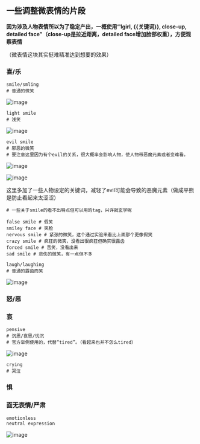 ## 一些调整微表情的片段

**因为涉及人物表情所以为了稳定产出，一概使用“1girl, {{关键词}}, close-up, detailed face”（close-up是拉近距离，detailed face增加脸部权重），方便观察表情**

（微表情这块其实挺难精准达到想要的效果）

### 喜/乐

```
smile/smling
# 普通的微笑
```
![image](../pic_stoarge/NovelAi%20pic/1girl,%20%7B%7Bsmile%7D%7D,%20close-up,%20detailed%20face%20s-2116702852.png)

```
light smile
# 浅笑
```
![image](../pic_stoarge/NovelAi%20pic/1girl,%20%7B%7Blight%20smile%7D%7D,%20close-up,%20detailed%20face%20s-3299643682.png)

```
evil smile
# 邪恶的微笑
# 要注意这里因为有个evil的关系，很大概率会影响人物，使人物带恶魔元素或者变难看。
```
![image](../pic_stoarge/NovelAi%20pic/1girl,%20%7B%7Bevil%20smile%7D%7D,%20close-up,%20detailed%20face%20s-4044761314.png)

![image](../pic_stoarge/NovelAi%20pic/1girl,%20a%20wizard%20with%20elf%20ears,%20%7B%7Bevil-smile%7D%7D,%20detailed%20face,%20flat%20chest,%20s-3123759469.png)

这里多加了一些人物设定的关键词，减轻了evil可能会导致的恶魔元素（做成平熊是防止看起来太涩涩）

```
# 一些关于smile的看不出特点但可以用的tag，兴许就玄学呢

false smile # 假笑
smiley face # 笑脸
nervous smile # 紧张的微笑，这个通过实验来看比上面那个更像假笑
crazy smile # 疯狂的微笑，没看出很疯狂但确实很露齿
forced smile # 苦笑，没看出来
sad smile # 悲伤的微笑，有一点但不多
```
```
laugh/laughing
# 普通的露齿而笑
```
![image](../pic_stoarge/NovelAi%20pic/1girl,%20%7B%7Blaughing%7D%7D,%20close-up,%20detailed%20face%20s-75078365.png)

### 怒/恶

### 哀

```
pensive
# 沉思/哀思/忧沉
# 官方举例使用的，代替“tired”。（看起来也并不怎么tired）
```
![image](../pic_stoarge/NovelAi%20pic/1girl,%20%7B%7Bpensive%7D%7D,%20close-up,%20detailed%20face%20s-2382253054.png)

```
crying
# 哭泣
```

### 惧

### 面无表情/严肃

```
emotionless
neutral expression
```
![image](../pic_stoarge/NovelAi%20pic/1girl,%20%7B%7Bemotionless%7D%7D,%20close-up,%20detailed%20face%20s-558398365.png)